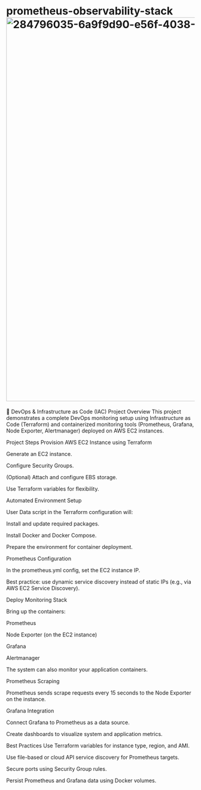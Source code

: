 # prometheus-observability-stack<img width="1341" height="1024" alt="284796035-6a9f9d90-e56f-4038-82c7-e8eae29d8bcf" src="https://github.com/user-attachments/assets/3d22cf85-7490-48b2-9bf9-e9946cbea988" />




📌 DevOps & Infrastructure as Code (IAC) Project
Overview
This project demonstrates a complete DevOps monitoring setup using Infrastructure as Code (Terraform) and containerized monitoring tools (Prometheus, Grafana, Node Exporter, Alertmanager) deployed on AWS EC2 instances.

Project Steps
Provision AWS EC2 Instance using Terraform

Generate an EC2 instance.

Configure Security Groups.

(Optional) Attach and configure EBS storage.

Use Terraform variables for flexibility.

Automated Environment Setup

User Data script in the Terraform configuration will:

Install and update required packages.

Install Docker and Docker Compose.

Prepare the environment for container deployment.

Prometheus Configuration

In the prometheus.yml config, set the EC2 instance IP.

Best practice: use dynamic service discovery instead of static IPs (e.g., via AWS EC2 Service Discovery).

Deploy Monitoring Stack

Bring up the containers:

Prometheus

Node Exporter (on the EC2 instance)

Grafana

Alertmanager

The system can also monitor your application containers.

Prometheus Scraping

Prometheus sends scrape requests every 15 seconds to the Node Exporter on the instance.

Grafana Integration

Connect Grafana to Prometheus as a data source.

Create dashboards to visualize system and application metrics.


Best Practices
Use Terraform variables for instance type, region, and AMI.

Use file-based or cloud API service discovery for Prometheus targets.

Secure ports using Security Group rules.

Persist Prometheus and Grafana data using Docker volumes.
